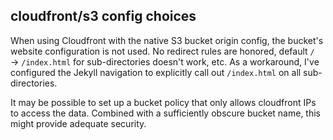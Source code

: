 ## cloudfront/s3 config choices

When using Cloudfront with the native S3 bucket origin config, the bucket's website configuration is not used.  No redirect rules are honored, default `/` → `/index.html` for sub-directories doesn't work, etc.  As a workaround, I've configured the Jekyll navigation to explicitly call out `/index.html` on all sub-directories.

It may be possible to set up a bucket policy that only allows cloudfront IPs to access the data. Combined with a sufficiently obscure bucket name, this might provide adequate security.
